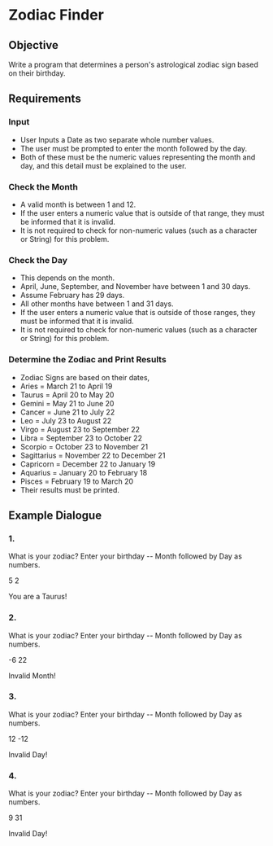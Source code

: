 # Zodiac Finder

## Objective

Write a program that determines a person's astrological zodiac sign based on their birthday.

## Requirements

### Input

- User Inputs a Date as two separate whole number values.
- The user must be prompted to enter the month followed by the day.
- Both of these must be the numeric values representing the month and day, and this detail must be explained to the user.

### Check the Month

- A valid month is between 1 and 12.
- If the user enters a numeric value that is outside of that range, they must be informed that it is invalid.
- It is not required to check for non-numeric values (such as a character or String) for this problem.

### Check the Day

- This depends on the month.
- April, June, September, and November have between 1 and 30 days.
- Assume February has 29 days.
- All other months have between 1 and 31 days.
- If the user enters a numeric value that is outside of those ranges, they must be informed that it is invalid.
- It is not required to check for non-numeric values (such as a character or String) for this problem.

### Determine the Zodiac and Print Results

- Zodiac Signs are based on their dates,
- Aries = March 21 to April 19
- Taurus = April 20 to May 20
- Gemini = May 21 to June 20
- Cancer = June 21 to July 22
- Leo = July 23 to August 22
- Virgo = August 23 to September 22
- Libra = September 23 to October 22
- Scorpio = October 23 to November 21
- Sagittarius = November 22 to December 21
- Capricorn = December 22 to January 19
- Aquarius = January 20 to February 18
- Pisces = February 19 to March 20
- Their results must be printed.

## Example Dialogue

### 1.

What is your zodiac?  Enter your birthday -- Month followed by Day as numbers.

5 2

You are a Taurus!

### 2.

What is your zodiac?  Enter your birthday -- Month followed by Day as numbers.

-6 22

Invalid Month!

### 3.

What is your zodiac?  Enter your birthday -- Month followed by Day as numbers.

12 -12

Invalid Day!

### 4.

What is your zodiac?  Enter your birthday -- Month followed by Day as numbers.

9 31

Invalid Day!